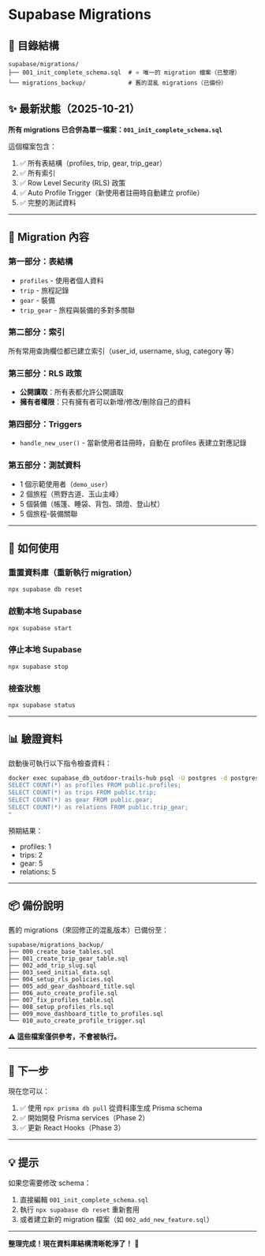 # Supabase Migrations

## 📁 目錄結構

```
supabase/migrations/
├── 001_init_complete_schema.sql  # ⭐ 唯一的 migration 檔案（已整理）
└── migrations_backup/            # 舊的混亂 migrations（已備份）
```

## ✨ 最新狀態（2025-10-21）

**所有 migrations 已合併為單一檔案：`001_init_complete_schema.sql`**

這個檔案包含：
1. ✅ 所有表結構（profiles, trip, gear, trip_gear）
2. ✅ 所有索引
3. ✅ Row Level Security (RLS) 政策
4. ✅ Auto Profile Trigger（新使用者註冊時自動建立 profile）
5. ✅ 完整的測試資料

---

## 🔄 Migration 內容

### 第一部分：表結構
- `profiles` - 使用者個人資料
- `trip` - 旅程記錄
- `gear` - 裝備
- `trip_gear` - 旅程與裝備的多對多關聯

### 第二部分：索引
所有常用查詢欄位都已建立索引（user_id, username, slug, category 等）

### 第三部分：RLS 政策
- **公開讀取**：所有表都允許公開讀取
- **擁有者權限**：只有擁有者可以新增/修改/刪除自己的資料

### 第四部分：Triggers
- `handle_new_user()` - 當新使用者註冊時，自動在 profiles 表建立對應記錄

### 第五部分：測試資料
- 1 個示範使用者（`demo_user`）
- 2 個旅程（熊野古道、玉山主峰）
- 5 個裝備（帳篷、睡袋、背包、頭燈、登山杖）
- 5 個旅程-裝備關聯

---

## 🚀 如何使用

### 重置資料庫（重新執行 migration）
```bash
npx supabase db reset
```

### 啟動本地 Supabase
```bash
npx supabase start
```

### 停止本地 Supabase
```bash
npx supabase stop
```

### 檢查狀態
```bash
npx supabase status
```

---

## 📊 驗證資料

啟動後可執行以下指令檢查資料：

```bash
docker exec supabase_db_outdoor-trails-hub psql -U postgres -d postgres -c "
SELECT COUNT(*) as profiles FROM public.profiles;
SELECT COUNT(*) as trips FROM public.trip;
SELECT COUNT(*) as gear FROM public.gear;
SELECT COUNT(*) as relations FROM public.trip_gear;
"
```

預期結果：
- profiles: 1
- trips: 2
- gear: 5
- relations: 5

---

## 📦 備份說明

舊的 migrations（來回修正的混亂版本）已備份至：
```
supabase/migrations_backup/
├── 000_create_base_tables.sql
├── 001_create_trip_gear_table.sql
├── 002_add_trip_slug.sql
├── 003_seed_initial_data.sql
├── 004_setup_rls_policies.sql
├── 005_add_gear_dashboard_title.sql
├── 006_auto_create_profile.sql
├── 007_fix_profiles_table.sql
├── 008_setup_profiles_rls.sql
├── 009_move_dashboard_title_to_profiles.sql
└── 010_auto_create_profile_trigger.sql
```

**⚠️ 這些檔案僅供參考，不會被執行。**

---

## 🔄 下一步

現在您可以：
1. ✅ 使用 `npx prisma db pull` 從資料庫生成 Prisma schema
2. ✅ 開始開發 Prisma services（Phase 2）
3. ✅ 更新 React Hooks（Phase 3）

---

## 💡 提示

如果您需要修改 schema：
1. 直接編輯 `001_init_complete_schema.sql`
2. 執行 `npx supabase db reset` 重新套用
3. 或者建立新的 migration 檔案（如 `002_add_new_feature.sql`）

---

**整理完成！現在資料庫結構清晰乾淨了！** 🎉


